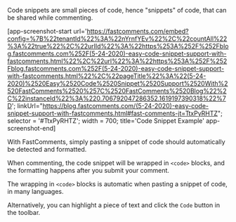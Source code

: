Code snippets are small pieces of code, hence "snippets" of code, that can be shared while commenting.

[app-screenshot-start url='https://fastcomments.com/embed?config=%7B%22tenantId%22%3A%22nYrnfYEv%22%2C%22countAll%22%3A%22true%22%2C%22urlId%22%3A%22https%253A%252F%252Fblog.fastcomments.com%252F(5-24-2020)-easy-code-snippet-support-with-fastcomments.html%22%2C%22url%22%3A%22https%253A%252F%252Fblog.fastcomments.com%252F(5-24-2020)-easy-code-snippet-support-with-fastcomments.html%22%2C%22pageTitle%22%3A%22(5-24-2020)%2520Easy%2520Code%2520Snippet%2520Support%2520With%2520FastComments%2520%257C%2520FastComments%2520Blog%22%2C%22instanceId%22%3A%220.706792047286352.1619197390318%22%7D'; linkUrl="https://blog.fastcomments.com/(5-24-2020)-easy-code-snippet-support-with-fastcomments.html#fast-comments-jt=TtxPyRHTZ"; selector = '#TtxPyRHTZ'; width = 700; title='Code Snippet Example' app-screenshot-end]

With FastComments, simply pasting a snippet of code should automatically be detected and formatted.

When commenting, the code snippet will be wrapped in `<code>` blocks, and the formatting happens
after you submit your comment.

The wrapping in `<code>` blocks is automatic when pasting a snippet of code, in many languages.

Alternatively, you can highlight a piece of text and click the `Code` button in the toolbar.
